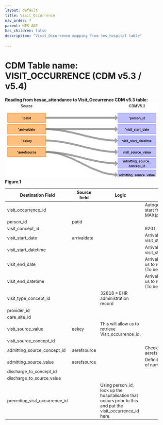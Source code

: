 ```yaml
---
layout: default
title: Visit_Occurrence
nav_order: 7
parent: HES A&E
has_children: false
description: "Visit_Occurrence mapping from hes_hospital table"

---
```



# CDM Table name: VISIT_OCCURRENCE (CDM v5.3 / v5.4)

**Reading from hesae_attendance to Visit_Occurrence CDM v5.3 table:**
![](images/image3.png)
**Figure.1**

| Destination Field | Source field | Logic | Comment field |
| --- | --- | --- | --- |
| visit_occurrence_id |  |  | Autogenerate: if table is empty, start from MAX(public.visit_occurrence)+1  |
| person_id | patid |  |  |
| visit_concept_id |  |  | 9201 = Inpatient visit |
| visit_start_date | arrivaldate | | Arrival date will be mapped to visit_start_date  |
| visit_start_datetime | | |Arrival date will be mapped to visit_start_date  |
| visit_end_date | | | Arrivaldate+depdur may allow us to retrieve the visit_end_date (To be investigated later)|
| visit_end_datetime | | | Arrivaldate+depdur may allow us to retrieve the visit_end_date (To be investigated later) |
| visit_type_concept_id |  | 32818 = EHR administration record |  |
| provider_id | | |  |
| care_site_id | | |  |
| visit_source_value | aekey | This will allow us to retrieve Visit_occurrence_id. |  |
| visit_source_concept_id |  |  |  |
| admitting_source_concept_id | aerefsource |  | Check for OMOP codes from aerefsource |
| admitting_source_value | aerefsource |  | Definition to be added instead of number |
| discharge_to_concept_id |  |  | |
| discharge_to_source_value |  |  |  |
| preceding_visit_occurrence_id |  | Using person_id, look up the hospitalisation that occurs prior to this and put the visit_occurrence_id here. |  |